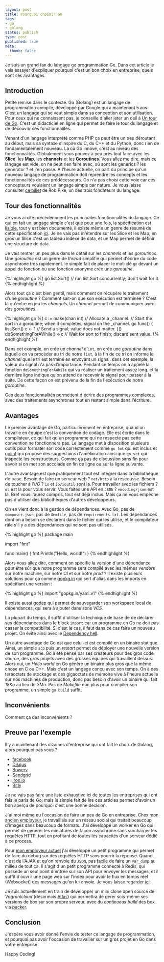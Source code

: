 ```yaml
---
layout: post
title: Pourquoi choisir Go
tags:
- go
- golang
status: publish
type: post
published: true
meta:
  thumb: false
---
```

Je suis un grand fan du langage ge programmation Go. Dans cet article je vais essayer d'expliquer pourquoi c'est un bon choix en entreprise, quels sont ses avantages.

## Introduction

Petite remise dans le contexte. Go (Golang) est un langage de programmation compilé, développé par Google qui à maintenant 5 ans. C'est un langage qui se veut simple dans sa conception et son utilisation. Pour ceux qui ne connaissent pas, je conseille d'aller jeter un oeil à [Un tour de Go](http://go-tour-fr.appspot.com/welcome/1). C'est un didacticiel en ligne qui permet de faire le tour du langage et de découvrir ses fonctionnalités.

Venant d'un langage interprété comme PHP ça peut être un peu déroutant au début, mais sa syntaxe s'inspire du C, du C++ et du Python, donc rien de fondamentalement nouveau. La où Go innove, c'est au niveau des fonctionnalités. Globalement vous pouvez à peu près tout faire avec les **Slice**, les **Map**, les **channels** et les **Goroutines**. Vous allez me dire, mais ce langage est vide, on ne peut rien faire avec, où sont les generics ? les generator ? et j'en passe. À l'heure actuelle, on part du principe qu'un nouveau langage de programmation doit reprendre les concepts et les fonctionnalités de ces prédécesseurs. Go n'a pas choisi cette voie car ces concepteurs voulaient un langage simple par nature. Je vous laisse consulter [ce billet](http://commandcenter.blogspot.it/2012/06/less-is-exponentially-more.html) de Rob Pike, un des trois fondateurs du langage.

## Tour des fonctionnalités

Je vous ai cité précédemment les principales fonctionnalités du langage. Ce qui en fait un langage simple c'est que pour une fois, la spécification est [lisible](https://golang.org/ref/spec), tout y est bien documenté, il existe même un genre de résumé de cette spécification [ici](https://golang.org/doc/effective_go.html). Je ne vais pas m'étendre sur les Slice et les Map, en gros un Slice c'est un tableau indexé de data, et un Map permet de définir une structure de data.

Je vais rentrer un peu plus dans le détail sur les _channels_ et les _goroutines_. Une _goroutine_ est un genre de _thread_ simplifié qui permet d'écrire du code asynchrone très rapidement. le simple fait de placer le mot-clé `go` devant un appel de fonction ou une fonction anonyme crée une _goroutine_.

{% highlight go %}
go list.Sort()  // run list.Sort concurrently; don't wait for it.
{% endhighlight %}

Alors tout ça c'est bien gentil, mais comment on récupère le traitement d'une _goroutine_ ? Comment sait-on que son exécution est terminée ? C'est là qu'entre en jeu les _channels_. Un _channel_ permet de communiquer avec des _goroutines_.

{% highlight go %}
c := make(chan int)  // Allocate a _channel.
// Start the sort in a goroutine; when it completes, signal on the _channel.
go func() {
    list.Sort()
    c <- 1  // Send a signal; value does not matter.
}()
doSomethingForAWhile()
<-c   // Wait for sort to finish; discard sent value.
{% endhighlight %}

Dans cet exemple, on crée un _channel_ d'`int`, on crée une _goroutine_ dans laquelle on va procéder au tri de notre `list`, à la fin de ce tri on informe le _channel_ que le tri est terminé en envoyant un signal, dans cet exemple, la valeur du signal n'a pas d'importance. Pendant ce temps on a appelé la fonction `doSomethingForAWhile` qui va réaliser un traitement assez long. et la dernière ligne indique qu'on attend de recevoir le signal pour passer à la suite. De cette façon on est prévenu de la fin de l'exécution de notre _goroutine_.

Ces deux fonctionnalités permettent d'écrire des programmes complexes, avec des traitements asynchrones tout en restant simple dans l'écriture.

## Avantages

Le premier avantage de Go, particulièrement en entreprise, quand on travaille en équipe c'est la convention de codage. Elle est écrite dans le compilateur, ce qui fait qu'un programme qui ne respecte pas cette convention ne fonctionnera pas. Le langage met à disposition plusieurs outils pour formater son code correctement comme `go fmt` qui est inclus et [golint](https://github.com/golang/lint) qui propose des suggestions d'amélioration ainsi que `go vet` qui inspecte les constructeurs. Comme ça pas de discussion sans fin pour savoir si on met son accolade en fin de ligne ou sur la ligne suivante.

L'autre avantage est que pratiquement tout est intégrer dans la bibliothèque de base. Besoin de faire un serveur web ? `net/http` à la rescousse. Besoin de toucher à l'_I/O_ ? `io` et `io/ioutil` sont la. Pour travailler avec les fichiers ? `os` est la pour vous servir. Vous faites une API en `JSON` ? `encoding/json` est là. Bref vous l'aurez compris, tout est déjà inclus. Mais ça ne vous empêche pas d'utiliser des bibliothèques d'autres développeurs.

On en vient donc à la gestion de dépendances. Avec Go, pas de `composer.json`, pas de `Gemfile`, pas de `requirements.txt`. Les dépendances dont on a besoin se déclarent dans le fichier qui les utilise, et le compilateur râle s'il y a des dépendances qui ne sont pas utilisés.

{% highlight go %}
package main

import "fmt"

func main() {
    fmt.Println("Hello, world!")
}
{% endhighlight %}

Alors vous allez dire, comment on spécifie la version d'une dépendance pour être sûr que notre programme sera compilé avec les mêmes _vendors_ sur notre machine, sur notre CI et sur notre _prod_ ? Il existe plusieurs solutions pour ça comme [gopkg.in](http://labix.org/gopkg.in) qui sert d'alias dans les imports en spécifiant une version :

{% highlight go %}
import "gopkg.in/yaml.v1"
{% endhighlight %}

Il existe aussi [godep](https://github.com/tools/godep) qui permet de sauvegarder son workspace local de dépendances, qui sera à ajouter dans sons _VCS_.

La plupart du temps, il suffit d'utiliser la technique de base de de déclarer ses dépendances dans le block `import` car un programme en Go ne doit pas casser la compatibilité. Si c'est le cas, il faut dans ce cas faire un nouveau projet. On évite ainsi avec le [Dependency hell](http://en.wikipedia.org/wiki/Dependency_hell).

Un autre avantage de Go est que celui-ci est compilé en un binaire statique. Ainsi, un simple `scp` puis un _restart_ permet de déployer une nouvelle version de son programme. Go à été pensé par ses créateurs pour des gros code source, des gros projets avec des grosses équipes qui travaillent dessus. Alors oui, un _Hello world_ en Go génère un binaire plus gros que la même chose en C ou C++. Mais c'est un langage conçu avec son temps. On à des teraoctets de stockage et des gigaoctets de mémoire vive à l'heure actuelle sur nos machines de production, donc pas besoin d'avoir un binaire qui fait _18Ko_ au lieu de _3Mo_. Pas de _Makefile_ non plus pour compiler son programme, un simple `go build` suffit.

## Inconvénients

Comment ça des inconvénients ?

## Preuve par l'exemple

Il y a maintenant des dizaines d'entreprise qui ont fait le choix de Golang, alors pourquoi pas vous ?

* [facebook](https://github.com/facebookgo)
* [Disqus](http://highscalability.com/blog/2014/5/7/update-on-disqus-its-still-about-realtime-but-go-demolishes.html)
* [Bowery](http://bowery.io/posts/Nodejs-to-Golang-Bowery/)
* [Sendgrid](https://sendgrid.com/blog/convince-company-go-golang/)
* [Iron.io](http://blog.iron.io/2013/03/how-we-went-from-30-servers-to-2-go.html)
* [Bitly](http://word.bitly.com/post/33232969144/nsq)

Je ne vais pas faire une liste exhaustive ici de toutes les entreprises qui ont fais le paris de Go, mais le simple fait de lire ces articles permet d'avoir un bon aperçu de pourquoi c'est une bonne décision.

J'ai moi même eu l'occasion de faire un peu de Go en entreprise. Chex mon [ancien employeur](https://www.wanadev.fr/), je travaillais sur un réseau social qui traitait beaucoup d'images dans beaucoup de formats. J'ai développé un worker en Go qui permet de générer les miniatures de façon asynchrone sans surcharger les requêtes HTTP, tout en profitant de toutes les capacités d'un serveur dédié à ce process.

Pour [mon employeur actuel](http://www.xotelia.com/) j'ai développé un petit programme qui permet de faire du debug sur des requêtes HTTP sans pourrir la réponse. Quand c'est de l'AJAX et qu'on renvoie du `JSON`, pas facile de faire un `var_dump` au milieu de tout ça. Il s'agit d'un petit programme connecté à Redis, qui possède un seul point d'entrée sur son API pour envoyer les messages, et il suffit d'ouvrir une page web sur l'index pour avoir le flux en temps réel (Websocket) des messages qu'on lui envoie. Je vous laisse regarder [ici](https://github.com/Xotelia/RemoteDebugCenter).

Je suis actuellement en train de développer un mini clone open source de _Vagrantcloud_ (désormais [Atlas](https://atlas.hashicorp.com/boxes/search)) qui permettra de gérer sois-même ses versions de box sur son propre serveur, avec du _continuous build_ des box via [packer](https://packer.io/).

## Conclusion

J'espère vous avoir donné l'envie de tester ce langage de programmation, et pourquoi pas avoir l'occasion de travailler sur un gros projet en Go dans votre entreprise.

Happy Coding!

